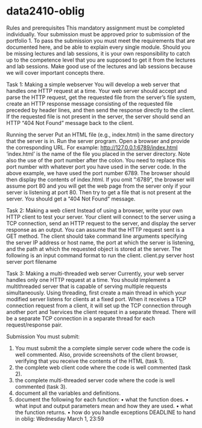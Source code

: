 # data2410-oblig

Rules and prerequisites
This mandatory assignment must be completed individually. Your submission must be approved prior
to submission of the portfolio 1. To pass the submission you must meet the requirements that are
documented here, and be able to explain every single module.
Should you be missing lectures and lab sessions, it is your own responsibility to catch up to the
competence level that you are supposed to get it from the lectures and lab sessions. Make good use of
the lectures and lab sessions because we will cover important concepts there.

Task 1: Making a simple webserver
You will develop a web server that handles one HTTP request at a time. Your web server should
accept and parse the HTTP request, get the requested file from the server’s file system, create an
HTTP response message consisting of the requested file preceded by header lines, and then send the
response directly to the client. If the requested file is not present in the server, the server should send
an HTTP “404 Not Found” message back to the client.

Running the server
Put an HTML file (e.g., index.html) in the same directory that the server is in. Run the server program.
Open a browser and provide the corresponding URL. For example: http://127.0.0.1:6789/index.html
‘index.html’ is the name of the file you placed in the server directory. Note also the use of the port
number after the colon. You need to replace this port number with whatever port you have used in
the server code. In the above example, we have used the port number 6789. The browser should then
display the contents of index.html. If you omit ”:6789”, the browser will assume port 80 and you will
get the web page from the server only if your server is listening at port 80. Then try to get a file that
is not present at the server. You should get a “404 Not Found” message.

Task 2: Making a web client
Instead of using a browser, write your own HTTP client to test your server. Your client will connect
to the server using a TCP connection, send an HTTP request to the server, and display the server
response as an output. You can assume that the HTTP request sent is a GET method. The client
should take command line arguments specifying the server IP address or host name, the port at which
the server is listening, and the path at which the requested object is stored at the server. The following
is an input command format to run the client. client.py server host server port filename

Task 3: Making a multi-threaded web server
Currently, your web server handles only one HTTP request at a time. You should implement a
multithreaded server that is capable of serving multiple requests simultaneously. Using threading, first
create a main thread in which your modified server listens for clients at a fixed port. When it receives
a TCP connection request from a client, it will set up the TCP connection through another port and
1services the client request in a separate thread. There will be a separate TCP connection in a separate
thread for each request/response pair.

Submission
You must submit:
1. You must submit the a complete simple server code where the code is well commented. Also,
provide screenshots of the client browser, verifying that you receive the contents of the HTML
(task 1).
2. the complete web client code where the code is well commented (task 2).
3. the complete multi-threaded server code where the code is well commented (task 3).
4. document all the variables and definitions.
5. document the following for each function:
• what the function does.
• what input and output parameters mean and how they are used.
• what the function returns.
• how do you handle exceptions
DEADLINE to hand in oblig: Wednesday March 1, 23:59
